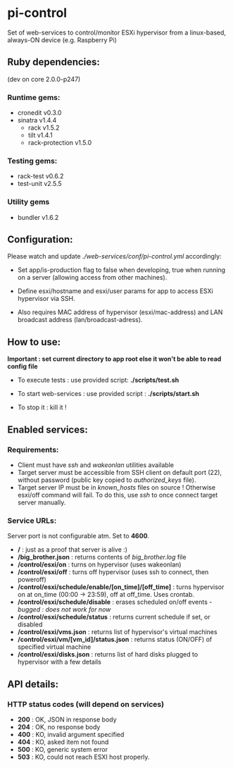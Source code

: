 pi-control
==========

Set of web-services to control/monitor ESXi hypervisor from a linux-based, always-ON device (e.g. Raspberry Pi)


Ruby dependencies:
------------------
(dev on core 2.0.0-p247)

### Runtime gems:
- cronedit v0.3.0
- sinatra v1.4.4
  - rack v1.5.2
  - tilt v1.4.1
  - rack-protection v1.5.0

### Testing gems:
- rack-test v0.6.2
- test-unit v2.5.5

### Utility gems
- bundler v1.6.2


Configuration:
--------------
Please watch and update *./web-services/conf/pi-control.yml* accordingly:

- Set app/is-production flag to false when developing, true when running on a server (allowing access from other machines).

- Define esxi/hostname and esxi/user params for app to access ESXi hypervisor via SSH.

- Also requires MAC address of hypervisor (esxi/mac-address) and LAN broadcast address (lan/broadcast-adress).


How to use:
-----------
**Important : set current directory to app root else it won't be able to read config file**

- To execute tests : use provided script: **./scripts/test.sh**

- To start web-services : use provided script : **./scripts/start.sh**

- To stop it : kill it !


Enabled services:
-----------------

### Requirements:
- Client must have *ssh* and *wakeonlan* utilities available
- Target server must be accessible from SSH client on default port (22), without password (public key copied to *authorized_keys* file).
- Target server IP must be in *known_hosts* files on source ! Otherwise esxi/off command will fail. To do this, use *ssh* to once connect target server manually.

### Service URLs:
Server port is not configurable atm. Set to **4600**.
- **/** : just as a proof that server is alive :)
- **/big_brother.json** : returns contents of *big_brother.log* file
- **/control/esxi/on** : turns on hypervisor (uses wakeonlan)
- **/control/esxi/off** : turns off hypervisor (uses ssh to connect, then poweroff)
- **/control/esxi/schedule/enable/[on_time]/[off_time]** : turns hypervisor on at on_time (00:00 -> 23:59), off at off_time. Uses crontab.
- **/control/esxi/schedule/disable** : erases scheduled on/off events - *bugged : does not work for now*
- **/control/esxi/schedule/status** : returns current schedule if set, or disabled
- **/control/esxi/vms.json** : returns list of hypervisor's virtual machines
- **/control/esxi/vm/[vm_id]/status.json** : returns status (ON/OFF) of specified virtual machine
- **/control/esxi/disks.json** : returns list of hard disks plugged to hypervisor with a few details


API details:
------------

### HTTP status codes (will depend on services)
- **200** : OK, JSON in response body
- **204** : OK, no response body
- **400** : KO, invalid argument specified
- **404** : KO, asked item not found
- **500** : KO, generic system error
- **503** : KO, could not reach ESXI host properly.